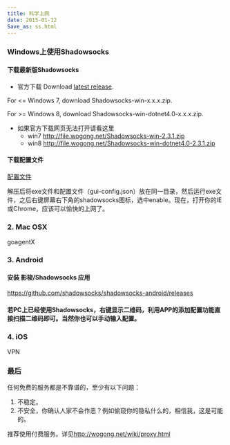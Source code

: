 ```yaml
---
title: 科学上网
date: 2015-01-12
Save_as: ss.html
---
```


### Windows上使用Shadowsocks

#### 下载最新版Shadowsocks
* 官方下载
Download [latest release](https://sourceforge.net/projects/shadowsocksgui/files/dist/).

For <= Windows 7, download Shadowsocks-win-x.x.x.zip.

For >= Windows 8, download Shadowsocks-win-dotnet4.0-x.x.x.zip.

* 如果官方下载网页无法打开请看这里
    - win7 <http://file.wogong.net/Shadowsocks-win-2.3.1.zip>
    - win8 <http://file.wogong.net/Shadowsocks-win-dotnet4.0-2.3.1.zip>

#### 下载配置文件

[配置文件](http://wogong.net/p/gui-config.json)


解压后将exe文件和配置文件（gui-config.json）放在同一目录，然后运行exe文件，之后右键屏幕右下角的shadowsocks图标，选中enable。现在，打开你的IE或Chrome，应该可以愉快的上网了。

### 2. Mac OSX
goagentX

### 3. Android

#### 安装 影梭/Shadowsocks 应用
<https://github.com/shadowsocks/shadowsocks-android/releases>

#### 若PC上已经使用Shadowsocks，右键显示二维码，利用APP的添加配置功能直接扫描二维码即可。当然你也可以手动输入配置。


### 4. iOS
VPN

### 最后
任何免费的服务都是不靠谱的，至少有以下问题：
1. 不稳定。
2. 不安全，你确认人家不会作恶？例如偷窥你的隐私什么的，相信我，这是可能的。

推荐使用付费服务。详见<http://wogong.net/wiki/proxy.html>  
